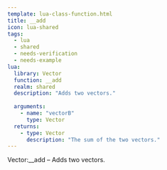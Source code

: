 ```yaml
---
template: lua-class-function.html
title: __add
icon: lua-shared
tags:
  - lua
  - shared
  - needs-verification
  - needs-example
lua:
  library: Vector
  function: __add
  realm: shared
  description: "Adds two vectors."
  
  arguments:
    - name: "vectorB"
      type: Vector
  returns:
    - type: Vector
      description: "The sum of the two vectors."
---
```


<div class="lua__search__keywords">
Vector:__add &#x2013; Adds two vectors.
</div>
